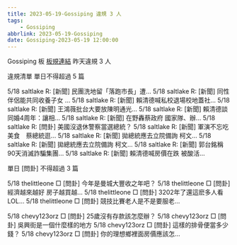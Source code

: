 ```yaml
---
title: 2023-05-19-Gossiping 違規 3 人
tags:
    - Gossiping
abbrlink: 2023-05-19-Gossiping
date: Gossiping-2023-05-19 12:00:00
---
```

Gossiping 板 [板規連結](https://www.ptt.cc/bbs/Gossiping/M.1637425085.A.07D.html)
昨天違規 3 人
<!-- more -->

違規清單
單日不得超過 5 篇

5/18 saltlake R: [新聞] 民團洗地留「落跑市長」遭…
5/18 saltlake R: [新聞] 同性伴侶能共同收養子女 …
5/18 saltlake R: [新聞] 賴清德喊私校退場校地蓋社…
5/18 saltlake R: [新聞] 王鴻薇批台大要放陳明通光…
5/18 saltlake R: [新聞] 賴清德談同婚4周年：讓相…
5/18 saltlake R: [新聞] 在野轟蔡政府 國家隊、辦…
5/18 saltlake R: [問卦] 美國沒退休警察當選總統？
5/18 saltlake R: [新聞] 軍演不忘吃美食　蔡總統逛…
5/18 saltlake R: [新聞] 拋總統應去立院備詢 柯文…
5/18 saltlake R: [新聞] 拋總統應去立院備詢 柯文…
5/18 saltlake R: [新聞] 郭台銘稱90天消滅詐騙集團…
5/18 saltlake R: [新聞] 賴清德喊房價在跌 被酸活…

單日 [問卦] 不得超過 3 篇

5/18 thelittleone □ [問卦] 今年是曼城大豐收之年吧？
5/18 thelittleone □ [問卦] 經濟越來越好 房子越買越…
5/18 thelittleone □ [問卦] 3202年了還這麽多人看LOL…
5/18 thelittleone □ [問卦] 競技比賽老人是不是要服老…

5/18 chevy123orz □ [問卦] 25歲沒有存款該怎麼辦？
5/18 chevy123orz □ [問卦] 吳興街是一個什麼樣的地方
5/18 chevy123orz □ [問卦] 這樣的排骨便當多少錢？
5/18 chevy123orz □ [問卦] 你的理想鄉裡面房價應該怎…